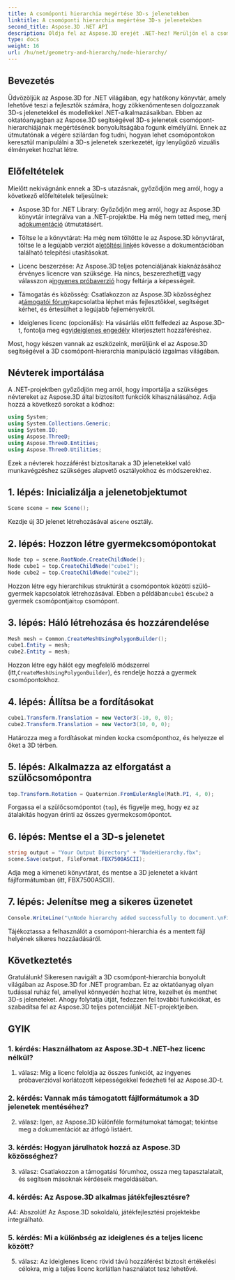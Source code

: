 ```yaml
---
title: A csomóponti hierarchia megértése 3D-s jelenetekben
linktitle: A csomóponti hierarchia megértése 3D-s jelenetekben
second_title: Aspose.3D .NET API
description: Oldja fel az Aspose.3D erejét .NET-hez! Merüljön el a csomópont-hierarchia manipulációjában ezzel a lépésről lépésre szóló útmutatóval. Lenyűgöző 3D-s jeleneteket készíthet könnyedén.
type: docs
weight: 16
url: /hu/net/geometry-and-hierarchy/node-hierarchy/
---
```

## Bevezetés

Üdvözöljük az Aspose.3D for .NET világában, egy hatékony könyvtár, amely lehetővé teszi a fejlesztők számára, hogy zökkenőmentesen dolgozzanak 3D-s jelenetekkel és modellekkel .NET-alkalmazásaikban. Ebben az oktatóanyagban az Aspose.3D segítségével 3D-s jelenetek csomópont-hierarchiájának megértésének bonyolultságába fogunk elmélyülni. Ennek az útmutatónak a végére szilárdan fog tudni, hogyan lehet csomópontokon keresztül manipulálni a 3D-s jelenetek szerkezetét, így lenyűgöző vizuális élményeket hozhat létre.

## Előfeltételek

Mielőtt nekivágnánk ennek a 3D-s utazásnak, győződjön meg arról, hogy a következő előfeltételek teljesülnek:

-  Aspose.3D for .NET Library: Győződjön meg arról, hogy az Aspose.3D könyvtár integrálva van a .NET-projektbe. Ha még nem tetted meg, menj a[dokumentáció](https://reference.aspose.com/3d/net/) útmutatásért.

-  Töltse le a könyvtárat: Ha még nem töltötte le az Aspose.3D könyvtárat, töltse le a legújabb verziót a[letöltési link](https://releases.aspose.com/3d/net/)és kövesse a dokumentációban található telepítési utasításokat.

-  Licenc beszerzése: Az Aspose.3D teljes potenciáljának kiaknázásához érvényes licencre van szüksége. Ha nincs, beszerezheti[itt](https://purchase.aspose.com/buy) vagy válasszon a[ingyenes próbaverzió](https://releases.aspose.com/) hogy feltárja a képességeit.

-  Támogatás és közösség: Csatlakozzon az Aspose.3D közösséghez a[támogatói fórum](https://forum.aspose.com/c/3d/18)kapcsolatba léphet más fejlesztőkkel, segítséget kérhet, és értesülhet a legújabb fejleményekről.

-  Ideiglenes licenc (opcionális): Ha vásárlás előtt felfedezi az Aspose.3D-t, fontolja meg egy[ideiglenes engedély](https://purchase.aspose.com/temporary-license/) kiterjesztett hozzáféréshez.

Most, hogy készen vannak az eszközeink, merüljünk el az Aspose.3D segítségével a 3D csomópont-hierarchia manipuláció izgalmas világában.

## Névterek importálása

A .NET-projektben győződjön meg arról, hogy importálja a szükséges névtereket az Aspose.3D által biztosított funkciók kihasználásához. Adja hozzá a következő sorokat a kódhoz:

```csharp
using System;
using System.Collections.Generic;
using System.IO;
using Aspose.ThreeD;
using Aspose.ThreeD.Entities;
using Aspose.ThreeD.Utilities;
```

Ezek a névterek hozzáférést biztosítanak a 3D jelenetekkel való munkavégzéshez szükséges alapvető osztályokhoz és módszerekhez.

## 1. lépés: Inicializálja a jelenetobjektumot

```csharp
Scene scene = new Scene();
```

 Kezdje új 3D jelenet létrehozásával a`Scene` osztály.

## 2. lépés: Hozzon létre gyermekcsomópontokat

```csharp
Node top = scene.RootNode.CreateChildNode();
Node cube1 = top.CreateChildNode("cube1");
Node cube2 = top.CreateChildNode("cube2");
```

 Hozzon létre egy hierarchikus struktúrát a csomópontok közötti szülő-gyermek kapcsolatok létrehozásával. Ebben a példában`cube1` és`cube2` a gyermek csomópontjai`top` csomópont.

## 3. lépés: Háló létrehozása és hozzárendelése

```csharp
Mesh mesh = Common.CreateMeshUsingPolygonBuilder();
cube1.Entity = mesh;
cube2.Entity = mesh;
```

 Hozzon létre egy hálót egy megfelelő módszerrel (itt,`CreateMeshUsingPolygonBuilder`), és rendelje hozzá a gyermek csomópontokhoz.

## 4. lépés: Állítsa be a fordításokat

```csharp
cube1.Transform.Translation = new Vector3(-10, 0, 0);
cube2.Transform.Translation = new Vector3(10, 0, 0);
```

Határozza meg a fordításokat minden kocka csomóponthoz, és helyezze el őket a 3D térben.

## 5. lépés: Alkalmazza az elforgatást a szülőcsomópontra

```csharp
top.Transform.Rotation = Quaternion.FromEulerAngle(Math.PI, 4, 0);
```

Forgassa el a szülőcsomópontot (`top`), és figyelje meg, hogy ez az átalakítás hogyan érinti az összes gyermekcsomópontot.

## 6. lépés: Mentse el a 3D-s jelenetet

```csharp
string output = "Your Output Directory" + "NodeHierarchy.fbx";
scene.Save(output, FileFormat.FBX7500ASCII);
```

Adja meg a kimeneti könyvtárat, és mentse a 3D jelenetet a kívánt fájlformátumban (itt, FBX7500ASCII).

## 7. lépés: Jelenítse meg a sikeres üzenetet

```csharp
Console.WriteLine("\nNode hierarchy added successfully to document.\nFile saved at " + output);
```

Tájékoztassa a felhasználót a csomópont-hierarchia és a mentett fájl helyének sikeres hozzáadásáról.

## Következtetés

Gratulálunk! Sikeresen navigált a 3D csomópont-hierarchia bonyolult világában az Aspose.3D for .NET programban. Ez az oktatóanyag olyan tudással ruház fel, amellyel könnyedén hozhat létre, kezelhet és menthet 3D-s jeleneteket. Ahogy folytatja útját, fedezzen fel további funkciókat, és szabadítsa fel az Aspose.3D teljes potenciálját .NET-projektjeiben.

## GYIK

### 1. kérdés: Használhatom az Aspose.3D-t .NET-hez licenc nélkül?

1. válasz: Míg a licenc feloldja az összes funkciót, az ingyenes próbaverzióval korlátozott képességekkel fedezheti fel az Aspose.3D-t.

### 2. kérdés: Vannak más támogatott fájlformátumok a 3D jelenetek mentéséhez?

2. válasz: Igen, az Aspose.3D különféle formátumokat támogat; tekintse meg a dokumentációt az átfogó listáért.

### 3. kérdés: Hogyan járulhatok hozzá az Aspose.3D közösséghez?

3. válasz: Csatlakozzon a támogatási fórumhoz, ossza meg tapasztalatait, és segítsen másoknak kérdéseik megoldásában.

### 4. kérdés: Az Aspose.3D alkalmas játékfejlesztésre?

A4: Abszolút! Az Aspose.3D sokoldalú, játékfejlesztési projektekbe integrálható.

### 5. kérdés: Mi a különbség az ideiglenes és a teljes licenc között?

5. válasz: Az ideiglenes licenc rövid távú hozzáférést biztosít értékelési célokra, míg a teljes licenc korlátlan használatot tesz lehetővé.